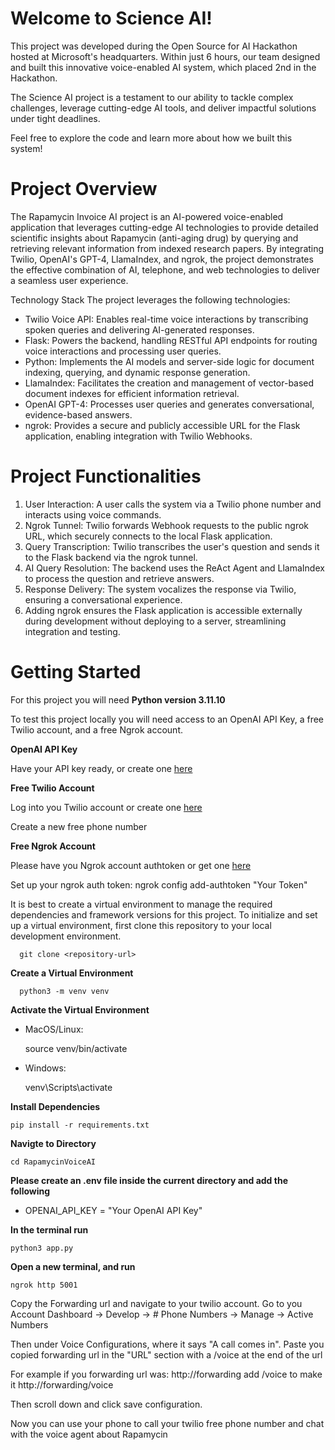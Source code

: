 # Welcome to Science AI!

This project was developed during the Open Source for AI Hackathon hosted at Microsoft's headquarters. Within just 6 hours, our team designed and built this innovative voice-enabled AI system, which placed 2nd in the Hackathon.

The Science AI project is a testament to our ability to tackle complex challenges, leverage cutting-edge AI tools, and deliver impactful solutions under tight deadlines.

Feel free to explore the code and learn more about how we built this system!

# Project Overview

The Rapamycin Invoice AI project is an AI-powered voice-enabled application that leverages cutting-edge AI technologies to provide detailed scientific insights about Rapamycin (anti-aging drug) by querying and retrieving relevant information from indexed research papers. By integrating Twilio, OpenAI's GPT-4, LlamaIndex, and ngrok, the project demonstrates the effective combination of AI, telephone, and web technologies to deliver a seamless user experience.

Technology Stack
The project leverages the following technologies:

* Twilio Voice API: Enables real-time voice interactions by transcribing spoken queries and delivering AI-generated responses.
* Flask: Powers the backend, handling RESTful API endpoints for routing voice interactions and processing user queries.
* Python: Implements the AI models and server-side logic for document indexing, querying, and dynamic response generation.
* LlamaIndex: Facilitates the creation and management of vector-based document indexes for efficient information retrieval.
* OpenAI GPT-4: Processes user queries and generates conversational, evidence-based answers.
* ngrok: Provides a secure and publicly accessible URL for the Flask application, enabling integration with Twilio Webhooks.


# Project Functionalities

1. User Interaction: A user calls the system via a Twilio phone number and interacts using voice commands.
2. Ngrok Tunnel: Twilio forwards Webhook requests to the public ngrok URL, which securely connects to the local Flask application.
3. Query Transcription: Twilio transcribes the user's question and sends it to the Flask backend via the ngrok tunnel.
4. AI Query Resolution: The backend uses the ReAct Agent and LlamaIndex to process the question and retrieve answers.
5. Response Delivery: The system vocalizes the response via Twilio, ensuring a conversational experience.
6. Adding ngrok ensures the Flask application is accessible externally during development without deploying to a server, streamlining integration and testing.


# Getting Started

For this project you will need **Python version 3.11.10**

To test this project locally you will need access to an OpenAI API Key, a free Twilio account, and a free Ngrok account.

**OpenAI API Key**

Have your API key ready, or create one [here](https://platform.openai.com/docs/overview)

**Free Twilio Account**

Log into you Twilio account or create one [here](https://www.twilio.com/en-us)

Create a new free phone number

**Free Ngrok Account**

Please have you Ngrok account authtoken or get one [here](https://ngrok.com/)

Set up your ngrok auth token: ngrok config add-authtoken "Your Token"


It is best to create a virtual environment to manage the required dependencies and framework versions for this project. To initialize and set up a virtual environment, first clone this repository to your local development environment.


      git clone <repository-url>


**Create a Virtual Environment**


      python3 -m venv venv

**Activate the Virtual Environment**

* MacOS/Linux:

    source venv/bin/activate

* Windows:

    venv\Scripts\activate
  

**Install Dependencies**

    pip install -r requirements.txt


**Navigte to Directory**

    cd RapamycinVoiceAI

**Please create an .env file inside the current directory and add the following**

* OPENAI_API_KEY = "Your OpenAI API Key"

**In the terminal run**

    python3 app.py

**Open a new terminal, and run**

    ngrok http 5001

Copy the Forwarding url and navigate to your twilio account. 
Go to you Account Dashboard -> Develop -> # Phone Numbers -> Manage -> Active Numbers

Then under Voice Configurations, where it says "A call comes in". Paste you copied forwarding url in the "URL" section with a /voice at the end of the url

For example if you forwarding url was: http://forwarding add /voice to make it http://forwarding/voice

Then scroll down and click save configuration.

Now you can use your phone to call your twilio free phone number and chat with the voice agent about Rapamycin



      

